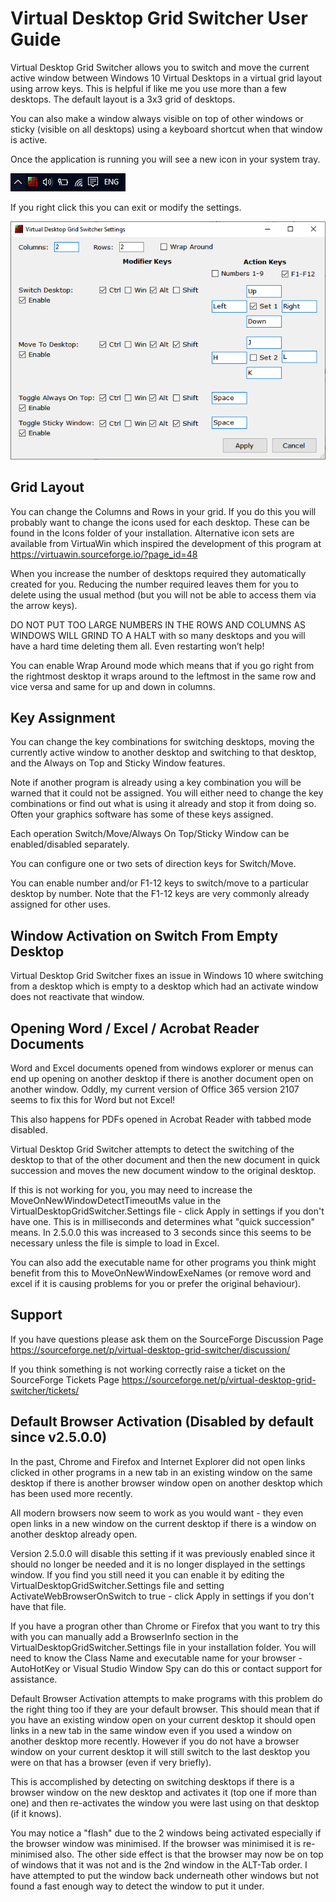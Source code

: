 ﻿﻿﻿﻿Virtual Desktop Grid Switcher User Guide
========================================

Virtual Desktop Grid Switcher allows you to switch and move the current active window between Windows 10 Virtual Desktops in a virtual grid layout using arrow keys. This is helpful if like me you use more than a few desktops. The default layout is a 3x3 grid of desktops.

You can also make a window always visible on top of other windows or sticky (visible on all desktops) using a keyboard shortcut when that window is active.

Once the application is running you will see a new icon in your system tray.

![image1](./media/image1.png)

If you right click this you can exit or modify the settings.

![image2](./media/image2.png)

Grid Layout
-----------

You can change the Columns and Rows in your grid. If you do this you will probably want to change the icons used for each desktop. These can be found in the Icons folder of your installation. Alternative icon sets are available from VirtuaWin which inspired the development of this program at https://virtuawin.sourceforge.io/?page_id=48

When you increase the number of desktops required they automatically created for you. Reducing the number required leaves them for you to delete using the usual method (but you will not be able to access them via the arrow keys).

DO NOT PUT TOO LARGE NUMBERS IN THE ROWS AND COLUMNS AS WINDOWS WILL GRIND TO A HALT with so many desktops and you will have a hard time deleting them all. Even restarting won’t help!

You can enable Wrap Around mode which means that if you go right from the rightmost desktop it wraps around to the leftmost in the same row and vice versa and same for up and down in columns.

Key Assignment
--------------

You can change the key combinations for switching desktops, moving the currently active window to another desktop and switching to that desktop, and the Always on Top and Sticky Window features.

Note if another program is already using a key combination you will be warned that it could not be assigned. You will either need to change the key combinations or find out what is using it already and stop it from doing so. Often your graphics software has some of these keys assigned.

Each operation Switch/Move/Always On Top/Sticky Window can be enabled/disabled separately.

You can configure one or two sets of direction keys for Switch/Move.

You can enable number and/or F1-12 keys to switch/move to a particular desktop by number. Note that the F1-12 keys are very commonly already assigned for other uses.

Window Activation on Switch From Empty Desktop
----------------------------------------------

Virtual Desktop Grid Switcher fixes an issue in Windows 10 where switching from a desktop which is empty to a desktop which had an activate window does not reactivate that window.

Opening Word / Excel / Acrobat Reader Documents
-----------------------------------------------

Word and Excel documents opened from windows explorer or menus can end up opening on another desktop if there is another document open on another window. Oddly, my current version of Office 365 version 2107 seems to fix this for Word but not Excel!

This also happens for PDFs opened in Acrobat Reader with tabbed mode disabled. 

Virtual Desktop Grid Switcher attempts to detect the switching of the desktop to that of the other document and then the new document in quick succession and moves the new document window to the original desktop. 

If this is not working for you, you may need to increase the MoveOnNewWindowDetectTimeoutMs value in the VirtualDesktopGridSwitcher.Settings file - click Apply in settings if you don't have one. This is in milliseconds and determines what "quick succession" means. In 2.5.0.0 this was increased to 3 seconds since this seems to be necessary unless the file is simple to load in Excel.

You can also add the executable name for other programs you think might benefit from this to MoveOnNewWindowExeNames (or remove word and excel if it is causing problems for you or prefer the original behaviour).

Support
-------

If you have questions please ask them on the SourceForge Discussion Page <https://sourceforge.net/p/virtual-desktop-grid-switcher/discussion/>

If you think something is not working correctly raise a ticket on the SourceForge Tickets Page <https://sourceforge.net/p/virtual-desktop-grid-switcher/tickets/>

Default Browser Activation (Disabled by default since v2.5.0.0)
------------------------------------------------

In the past, Chrome and Firefox and Internet Explorer did not open links clicked in other programs in a new tab in an existing window on the same desktop if there is another browser window open on another desktop which has been used more recently. 

All modern browsers now seem to work as you would want - they even open links in a new window on the current desktop if there is a window on another desktop already open.

Version 2.5.0.0 will disable this setting if it was previously enabled since it should no longer be needed and it is no longer displayed in the settings window. If you find you still need it you can enable it by editing the VirtualDesktopGridSwitcher.Settings file and setting ActivateWebBrowserOnSwitch to true - click Apply in settings if you don't have that file.

If you have a progran other than Chrome or Firefox that you want to try this with you can manually add a BrowserInfo section in the VirtualDesktopGridSwitcher.Settings file in your installation folder. You will need to know the Class Name and executable name for your browser - AutoHotKey or Visual Studio Window Spy can do this or contact support for assistance.

Default Browser Activation attempts to make programs with this problem do the right thing too if they are your default browser. This should mean that if you have an existing window open on your current desktop it should open links in a new tab in the same window even if you used a window on another desktop more recently. However if you do not have a browser window on your current desktop it will still switch to the last desktop you were on that has a browser (even if very briefly).

This is accomplished by detecting on switching desktops if there is a browser window on the new desktop and activates it (top one if more than one) and then re-activates the window you were last using on that desktop (if it knows).

You may notice a "flash" due to the 2 windows being activated especially if the browser window was minimised. If the browser was minimised it is re-minimised also. The other side effect is that the browser may now be on top of windows that it was not and is the 2nd window in the ALT-Tab order. I have attempted to put the window back underneath other windows but not found a fast enough way to detect the window to put it under.

